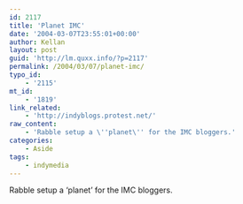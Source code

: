```yaml
---
id: 2117
title: 'Planet IMC'
date: '2004-03-07T23:55:01+00:00'
author: Kellan
layout: post
guid: 'http://lm.quxx.info/?p=2117'
permalink: /2004/03/07/planet-imc/
typo_id:
    - '2115'
mt_id:
    - '1819'
link_related:
    - 'http://indyblogs.protest.net/'
raw_content:
    - 'Rabble setup a \''planet\'' for the IMC bloggers.'
categories:
    - Aside
tags:
    - indymedia
---
```


Rabble setup a ‘planet’ for the IMC bloggers.